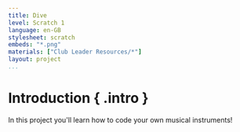 ```yaml
---
title: Dive
level: Scratch 1
language: en-GB
stylesheet: scratch
embeds: "*.png"
materials: ["Club Leader Resources/*"]
layout: project
...
```


# Introduction { .intro }

In this project you'll learn how to code your own musical instruments!

